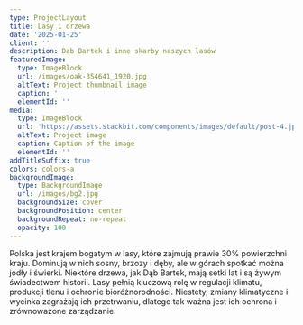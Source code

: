 ```yaml
---
type: ProjectLayout
title: Lasy i drzewa
date: '2025-01-25'
client: ''
description: Dąb Bartek i inne skarby naszych lasów
featuredImage:
  type: ImageBlock
  url: /images/oak-354641_1920.jpg
  altText: Project thumbnail image
  caption: ''
  elementId: ''
media:
  type: ImageBlock
  url: 'https://assets.stackbit.com/components/images/default/post-4.jpeg'
  altText: Project image
  caption: Caption of the image
  elementId: ''
addTitleSuffix: true
colors: colors-a
backgroundImage:
  type: BackgroundImage
  url: /images/bg2.jpg
  backgroundSize: cover
  backgroundPosition: center
  backgroundRepeat: no-repeat
  opacity: 100
---
```


Polska jest krajem bogatym w lasy, które zajmują prawie 30% powierzchni kraju. Dominują w nich sosny, brzozy i dęby, ale w górach spotkać można jodły i świerki. Niektóre drzewa, jak Dąb Bartek, mają setki lat i są żywym świadectwem historii. Lasy pełnią kluczową rolę w regulacji klimatu, produkcji tlenu i ochronie bioróżnorodności. Niestety, zmiany klimatyczne i wycinka zagrażają ich przetrwaniu, dlatego tak ważna jest ich ochrona i zrównoważone zarządzanie.

